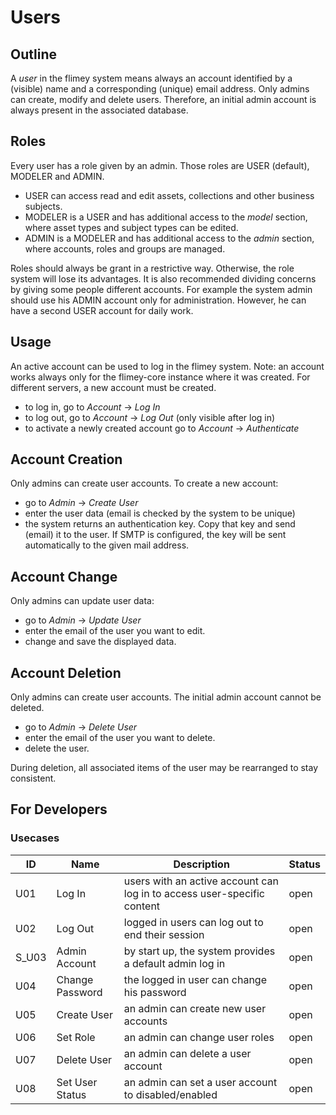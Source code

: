 # Users

## Outline

A *user* in the flimey system means always an account identified by a (visible) name and a 
corresponding (unique) email address. Only admins can create, modify and delete users. Therefore, an initial
admin account is always present in the associated database.

## Roles

Every user has a role given by an admin. Those roles are USER (default), MODELER and ADMIN.

* USER can access read and edit assets, collections and other business subjects.
* MODELER is a USER and has additional access to the *model* section, where asset types and subject types can be edited.
* ADMIN is a MODELER and has additional access to the *admin* section, where accounts, roles and groups are managed.

Roles should always be grant in a restrictive way. Otherwise, the role system will lose its advantages.
It is also recommended dividing concerns by giving some people different accounts. For example the system admin should use 
his ADMIN account only for administration. However, he can have a second USER account for daily work.

## Usage

An active account can be used to log in the flimey system. Note: an account works always only for the flimey-core instance 
where it was created. For different servers, a new account must be created.

* to log in, go to *Account* -> *Log In*
* to log out, go to *Account* -> *Log Out* (only visible after log in)
* to activate a newly created account go to *Account* -> *Authenticate*

## Account Creation

Only admins can create user accounts. To create a new account:

* go to *Admin* -> *Create User*
* enter the user data (email is checked by the system to be unique)
* the system returns an authentication key. Copy that key and send (email) it to the user. If SMTP is configured, the key 
will be sent automatically to the given mail address.

## Account Change

Only admins can update user data:

* go to *Admin* -> *Update User*
* enter the email of the user you want to edit.
* change and save the displayed data.

## Account Deletion

Only admins can create user accounts. The initial admin account cannot be deleted.

* go to *Admin* -> *Delete User*
* enter the email of the user you want to delete.
* delete the user.

During deletion, all associated items of the user may be rearranged to stay consistent. 

## For Developers

### Usecases

ID|Name|Description|Status
---|---|---|---
U01|Log In|users with an active account can log in to access user-specific content|open
U02|Log Out|logged in users can log out to end their session|open
S_U03|Admin Account|by start up, the system provides a default admin log in|open
U04|Change Password|the logged in user can change his password|open
U05|Create User|an admin can create new user accounts|open
U06|Set Role|an admin can change user roles|open
U07|Delete User|an admin can delete a user account|open
U08|Set User Status|an admin can set a user account to disabled/enabled|open
